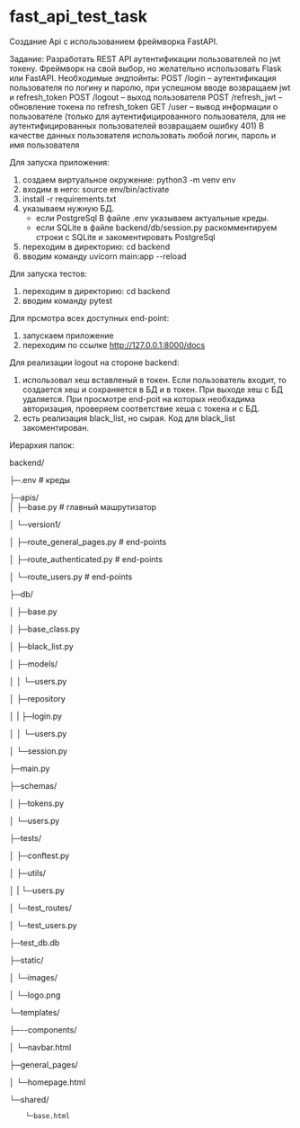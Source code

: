 # fast_api_test_task
Создание Api с использованием фреймворка FastAPI.

Задание:
Разработать REST API аутентификации пользователей по jwt токену. Фреймворк на свой выбор, но желательно использовать Flask или FastAPI.
Необходимые эндпойнты:
POST /login – аутентификация пользователя по логину и паролю, при успешном вводе возвращаем jwt и refresh_token
POST /logout – выход пользователя
POST /refresh_jwt – обновление токена по refresh_token
GET /user – вывод информации о пользователе (только для аутентифицированного пользователя, для не аутентифицированных пользователей возвращаем ошибку 401)
В качестве данных пользователя использовать любой логин, пароль и имя пользователя

Для запуска приложения:
1) создаем виртуальное окружение: python3 -m venv env
2) входим в него: source env/bin/activate
3) install -r requirements.txt
4) указываем нужную БД. 
   - если PostgreSql В файле .env указываем актуальные креды.
   - если SQLite в файле backend/db/session.py раскомментируем строки с SQLite и закоментировать PostgreSql
5) переходим в директорию: cd backend
6) вводим команду uvicorn main:app --reload


Для запуска тестов:
1) переходим в директорию: cd backend
2) вводим команду pytest

Для прсмотра всех доступных end-point:
1) запускаем приложение
2) переходим по ссылке http://127.0.0.1:8000/docs

Для реализации logout на стороне backend:
1) использовал хеш вставленый в токен. Если пользователь входит, то создается хеш и сохраняется в БД и в токен. При выходе хеш с БД удаляется.  При просмотре end-poit на которых необхадима авторизация, проверяем соответствие хеша с токена и с БД.
2) есть реализация black_list, но сырая. Код для black_list закоментирован.


Иерархия папок:

backend/

├─.env                  # креды

├─apis/                 
│ ├─base.py                  # главный машрутизатор

│ └─version1/

│       ├─route_general_pages.py         # end-points

│       ├─route_authenticated.py         # end-points

│       └─route_users.py                 # end-points

├─db/

│ ├─base.py

│ ├─base_class.py

│ ├─black_list.py

│ ├─models/

│ │ └─users.py

│ ├─repository

│ | ├─login.py 

│ │ └─users.py

│ └─session.py

├─main.py

├─schemas/

│ ├─tokens.py

│ └─users.py

├─tests/

│ ├─conftest.py

│ ├─utils/

│ | └─users.py

│ └─test_routes/

│   └─test_users.py

├─test_db.db

├─static/

│ └─images/

│   └─logo.png

└─templates/

  ├─--components/
  
  │    └─navbar.html
  
  ├─general_pages/
  
  │ └─homepage.html
  
  └─shared/
  
        └─base.html
       
